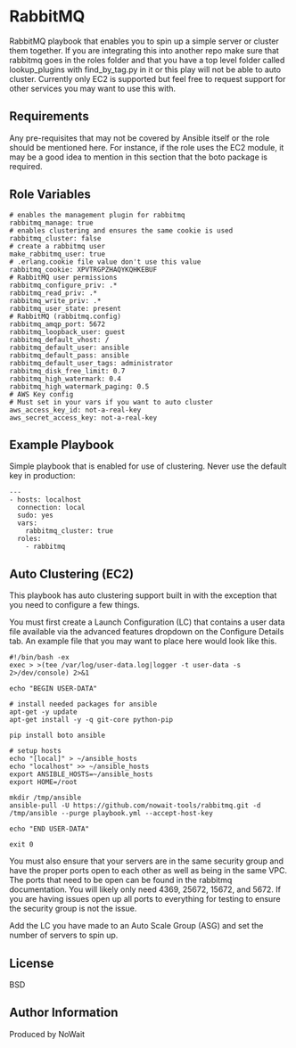 RabbitMQ
=========

RabbitMQ playbook that enables you to spin up a simple server or cluster them together. If you are integrating this into another repo make sure that rabbitmq goes in the roles folder and that you have a top level folder called lookup_plugins with find_by_tag.py in it or this play will not be able to auto cluster. Currently only EC2 is supported but feel free to request support for other services you may want to use this with.

Requirements
------------

Any pre-requisites that may not be covered by Ansible itself or the role should be mentioned here. For instance, if the role uses the EC2 module, it may be a good idea to mention in this section that the boto package is required.

Role Variables
--------------

    # enables the management plugin for rabbitmq
    rabbitmq_manage: true
    # enables clustering and ensures the same cookie is used
    rabbitmq_cluster: false
    # create a rabbitmq user
    make_rabbitmq_user: true
    # .erlang.cookie file value don't use this value
    rabbitmq_cookie: XPVTRGPZHAQYKQHKEBUF
    # RabbitMQ user permissions
    rabbitmq_configure_priv: .*
    rabbitmq_read_priv: .*
    rabbitmq_write_priv: .*
    rabbitmq_user_state: present
    # RabbitMQ (rabbitmq.config)
    rabbitmq_amqp_port: 5672
    rabbitmq_loopback_user: guest
    rabbitmq_default_vhost: /
    rabbitmq_default_user: ansible
    rabbitmq_default_pass: ansible
    rabbitmq_default_user_tags: administrator
    rabbitmq_disk_free_limit: 0.7
    rabbitmq_high_watermark: 0.4
    rabbitmq_high_watermark_paging: 0.5
    # AWS Key config
    # Must set in your vars if you want to auto cluster
    aws_access_key_id: not-a-real-key
    aws_secret_access_key: not-a-real-key

Example Playbook
----------------

Simple playbook that is enabled for use of clustering. Never use the default key in production:

    ---
    - hosts: localhost
      connection: local
      sudo: yes
      vars:
        rabbitmq_cluster: true
      roles:
        - rabbitmq

Auto Clustering (EC2)
---------------------

This playbook has auto clustering support built in with the exception that you need to configure a few things.

You must first create a Launch Configuration (LC) that contains a user data file available via the advanced features dropdown on the Configure Details tab. An example file that you may want to place here would look like this.

    #!/bin/bash -ex
    exec > >(tee /var/log/user-data.log|logger -t user-data -s 2>/dev/console) 2>&1

    echo "BEGIN USER-DATA"

    # install needed packages for ansible
    apt-get -y update
    apt-get install -y -q git-core python-pip

    pip install boto ansible

    # setup hosts
    echo "[local]" > ~/ansible_hosts
    echo "localhost" >> ~/ansible_hosts
    export ANSIBLE_HOSTS=~/ansible_hosts
    export HOME=/root

    mkdir /tmp/ansible
    ansible-pull -U https://github.com/nowait-tools/rabbitmq.git -d /tmp/ansible --purge playbook.yml --accept-host-key

    echo "END USER-DATA"

    exit 0

You must also ensure that your servers are in the same security group and have the proper ports open to each other as well as being in the same VPC. The ports that need to be open can be found in the rabbitmq documentation. You will likely only need 4369, 25672, 15672, and 5672. If you are having issues open up all ports to everything for testing to ensure the security group is not the issue.

Add the LC you have made to an Auto Scale Group (ASG) and set the number of servers to spin up.

License
-------

BSD

Author Information
------------------

Produced by NoWait
